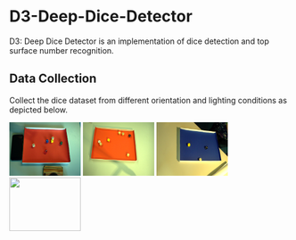 # D3-Deep-Dice-Detector

D3: Deep Dice Detector is an implementation of dice detection and top surface number recognition.

## Data Collection

Collect the dice dataset from different orientation and lighting conditions as depicted below.

<img src="./images/2018-10-08@13-38-29.png" width="128" height="96">  <img src="./images/2019-01-09@13-49-52.png" width="128" height="96">
<img src="./images/2018-10-08@16-09-35.png" width="128" height="96">  <img src="./images/2018-10-08@13-46-48.png" width="128" height="96">

